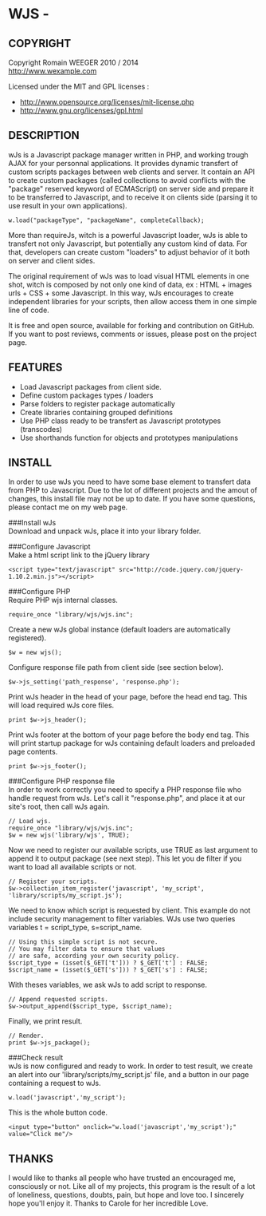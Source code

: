 WJS - 
======



COPYRIGHT
---------
Copyright Romain WEEGER 2010 / 2014  
http://www.wexample.com  
  
Licensed under the MIT and GPL licenses :  
  
 - http://www.opensource.org/licenses/mit-license.php  
 - http://www.gnu.org/licenses/gpl.html

DESCRIPTION
-----------
wJs is a Javascript package manager written in PHP, and working trough AJAX for your personnal applications. It provides dynamic transfert of custom scripts packages between web clients and server. It contain an API to create custom packages (called collections to avoid conflicts with the "package" reserved keyword of ECMAScript) on server side and prepare it to be transferred to Javascript, and to receive it on clients side (parsing it to use result in your own applications).  
  
    w.load("packageType", "packageName", completeCallback);  
  
More than requireJs, witch is a powerful Javascript loader, wJs is able to transfert not only Javascript, but potentially any custom kind of data. For that, developers can create custom "loaders" to adjust behavior of it both on server and client sides.  
  
The original requirement of wJs was to load visual HTML elements in one shot, witch is composed by not only one kind of data, ex : HTML + images urls + CSS + some Javascript. In this way, wJs encourages to create independent libraries for your scripts, then allow access them in one simple line of code.  
  
It is free and open source, available for forking and contribution on GitHub. If you want to post reviews, comments or issues, please post on the project page.

FEATURES
--------
 - Load Javascript packages from client side.  
 - Define custom packages types / loaders  
 - Parse folders to register package automatically  
 - Create libraries containing grouped definitions  
 - Use PHP class ready to be transfert as Javascript prototypes (transcodes)  
 - Use shorthands function for objects and prototypes manipulations

INSTALL
-------
In order to use wJs you need to have some base element to transfert data from PHP to Javascript. Due to the lot of different projects and the amout of changes, this install file may not be up to date. If you have some questions, please contact me on my web page.  
  
  
  
###Install wJs  
Download and unpack wJs, place it into your library folder.  
  
  
###Configure Javascript  
Make a html script link to the jQuery library    
```  
<script type="text/javascript" src="http://code.jquery.com/jquery-1.10.2.min.js"></script>  
```  
  
	  
###Configure PHP  
Require PHP wjs internal classes.  
```  
require_once "library/wjs/wjs.inc";  
```  
	   
Create a new wJs global instance (default loaders are automatically registered).  
```  
$w = new wjs();  
```  
      
Configure response file path from client side (see section below).   
```  
$w->js_setting('path_response', 'response.php');  
```  
	  
Print wJs header in the head of your page, before the head end tag. This will load required wJs core files.  
```  
print $w->js_header();  
```  
	  
Print wJs footer at the bottom of your page before the body end tag. This will print startup package for wJs containing default loaders and preloaded page contents.   
```  
print $w->js_footer();  
```  
  
  
  
###Configure PHP response file  
In order to work correctly you need to specify a PHP response file who handle request from wJs. Let's call it "response.php", and place it at our site's root, then call wJs again.  
```  
// Load wjs.  
require_once "library/wjs/wjs.inc";  
$w = new wjs('library/wjs', TRUE);  
```  
  
Now we need to register our available scripts, use TRUE as last argument to append it to output package (see next step). This let you de filter if you want to load all available scripts or not.   
```  
// Register your scripts.    
$w->collection_item_register('javascript', 'my_script', 'library/scripts/my_script.js');  
```  
    
We need to know which script is requested by client. This example do not include security management to filter variables. WJs use two queries variables t = script_type, s=script_name.    
```  
// Using this simple script is not secure.      
// You may filter data to ensure that values     
// are safe, according your own security policy.     
$script_type = (isset($_GET['t'])) ? $_GET['t'] : FALSE;      
$script_name = (isset($_GET['s'])) ? $_GET['s'] : FALSE;  
```     
  
With theses variables, we ask wJs to add script to response.  
```  
// Append requested scripts.     
$w->output_append($script_type, $script_name);  
```  
	  
Finally, we print result.  
```  
// Render.     
print $w->js_package();  
```  
  
  
###Check result  
wJs is now configured and ready to work. In order to test result, we create an alert into our 'library/scripts/my_script.js' file, and a button in our page containing a request to wJs.    
```  
w.load('javascript','my_script');  
```    
      
This is the whole button code.    
  
```  
<input type="button" onclick="w.load('javascript','my_script');" value="Click me"/>  
```

THANKS
------
I would like to thanks all people who have trusted an encouraged me, consciously or not. Like all of my projects, this program is the result of a lot of loneliness, questions, doubts, pain, but hope and love too. I sincerely hope you'll enjoy it. Thanks to Carole for her incredible Love.